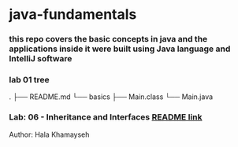 # java-fundamentals

### this repo covers the basic concepts in java and the applications inside it were built using Java language and IntelliJ software 
### lab 01 tree
.
├── README.md
└── basics
    ├── Main.class
    └── Main.java

### Lab: 06 - Inheritance and Interfaces   [README link](inheritance/README.md)



Author: Hala Khamayseh